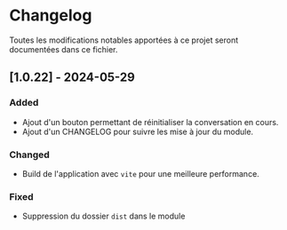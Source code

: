 # Changelog

Toutes les modifications notables apportées à ce projet seront documentées dans ce fichier.

## [1.0.22] - 2024-05-29
### Added
- Ajout d'un bouton permettant de réinitialiser la conversation en cours.
- Ajout d'un CHANGELOG pour suivre les mise à jour du module.

### Changed
- Build de l'application avec `vite` pour une meilleure performance.

### Fixed
- Suppression du dossier `dist` dans le module

